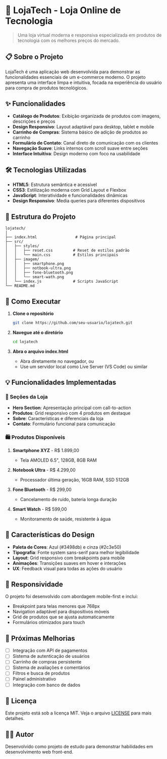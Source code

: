 # 🛒 LojaTech - Loja Online de Tecnologia

> Uma loja virtual moderna e responsiva especializada em produtos de tecnologia com os melhores preços do mercado.

## 📋 Sobre o Projeto

LojaTech é uma aplicação web desenvolvida para demonstrar as funcionalidades essenciais de um e-commerce moderno. O projeto apresenta uma interface limpa e intuitiva, focada na experiência do usuário para compra de produtos tecnológicos.

## ✨ Funcionalidades

- **Catálogo de Produtos**: Exibição organizada de produtos com imagens, descrições e preços
- **Design Responsivo**: Layout adaptável para desktop, tablet e mobile
- **Carrinho de Compras**: Sistema básico de adição de produtos ao carrinho
- **Formulário de Contato**: Canal direto de comunicação com os clientes
- **Navegação Suave**: Links internos com scroll suave entre seções
- **Interface Intuitiva**: Design moderno com foco na usabilidade

## 🛠️ Tecnologias Utilizadas

- **HTML5**: Estrutura semântica e acessível
- **CSS3**: Estilização moderna com Grid Layout e Flexbox
- **JavaScript**: Interatividade e funcionalidades dinâmicas
- **Design Responsivo**: Media queries para diferentes dispositivos

## 📁 Estrutura do Projeto

```
lojatech/
│
├── index.html                 # Página principal
├── src/
│   ├── styles/
│   │   ├── reset.css         # Reset de estilos padrão
│   │   └── main.css          # Estilos principais
│   ├── imagem/
│   │   ├── smartphone.png
│   │   ├── notbook-ultra.png
│   │   ├── fone-bluetooth.png
│   │   └── smart-wath.png
│   └── index.js              # Scripts JavaScript
└── README.md
```

## 🚀 Como Executar

1. **Clone o repositório**
   ```bash
   git clone https://github.com/seu-usuario/lojatech.git
   ```

2. **Navegue até o diretório**
   ```bash
   cd lojatech
   ```

3. **Abra o arquivo index.html**
   - Abra diretamente no navegador, ou
   - Use um servidor local como Live Server (VS Code) ou similar

## 💡 Funcionalidades Implementadas

### 🏪 Seções da Loja

- **Hero Section**: Apresentação principal com call-to-action
- **Produtos**: Grid responsivo com 4 produtos em destaque
- **Sobre**: Características e diferenciais da loja
- **Contato**: Formulário funcional para comunicação

### 🛍️ Produtos Disponíveis

1. **Smartphone XYZ** - R$ 1.899,00
   - Tela AMOLED 6.5", 128GB, 8GB RAM

2. **Notebook Ultra** - R$ 4.299,00
   - Processador última geração, 16GB RAM, SSD 512GB

3. **Fone Bluetooth** - R$ 299,00
   - Cancelamento de ruído, bateria longa duração

4. **Smart Watch** - R$ 599,00
   - Monitoramento de saúde, resistente à água

## 🎨 Características do Design

- **Paleta de Cores**: Azul (#3498db) e cinza (#2c3e50)
- **Tipografia**: Fonte system sans-serif para melhor legibilidade
- **Layout**: Grid responsivo com breakpoints para mobile
- **Animações**: Transições suaves em hover e interações
- **UX**: Feedback visual para todas as ações do usuário

## 📱 Responsividade

O projeto foi desenvolvido com abordagem mobile-first e inclui:

- Breakpoint para telas menores que 768px
- Navigation adaptável para dispositivos móveis
- Grid de produtos que se ajusta automaticamente
- Formulários otimizados para touch

## 🔧 Próximas Melhorias

- [ ] Integração com API de pagamentos
- [ ] Sistema de autenticação de usuários
- [ ] Carrinho de compras persistente
- [ ] Sistema de avaliações e comentários
- [ ] Filtros e busca de produtos
- [ ] Painel administrativo
- [ ] Integração com banco de dados

## 📄 Licença

Este projeto está sob a licença MIT. Veja o arquivo [LICENSE](LICENSE) para mais detalhes.

## 👨‍💻 Autor

Desenvolvido como projeto de estudo para demonstrar habilidades em desenvolvimento web front-end.
